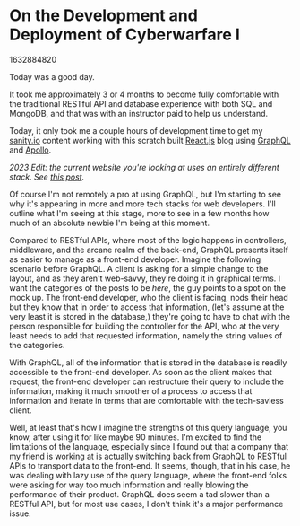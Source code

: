 # On the Development and Deployment of Cyberwarfare I

1632884820

Today was a good day.

It took me approximately 3 or 4 months to become fully comfortable with the traditional RESTful API and database experience with both SQL and MongoDB, and that was with an instructor paid to help us understand. 

Today, it only took me a couple hours of development time to get my [sanity.io](https://www.sanity.io/) content working with this scratch built [React.js](https://reactjs.org/) blog using [GraphQL](https://graphql.org/) and [Apollo](https://www.apollographql.com/). 

*2023 Edit: the current website you're looking at uses an entirely different stack. See [this post](https://www.kojinglick.com/using-github-as-cms).*

Of course I'm not remotely a pro at using GraphQL, but I'm starting to see why it's appearing in more and more tech stacks for web developers. I'll outline what I'm seeing at this stage, more to see in a few months how much of an absolute newbie I'm being at this moment. 

Compared to RESTful APIs, where most of the logic happens in controllers, middleware, and the arcane realm of the back-end, GraphQL presents itself as easier to manage as a front-end developer. Imagine the following scenario before GraphQL. A client is asking for a simple change to the layout, and as they aren't web-savvy, they're doing it in graphical terms. I want the categories of the posts to be *here*, the guy points to a spot on the mock up. The front-end developer, who the client is facing, nods their head but they know that in order to access that information, (let's assume at the very least it is stored in the database,) they're going to have to chat with the person responsible for building the controller for the API, who at the very least needs to add that requested information, namely the string values of the categories. 

With GraphQL, all of the information that is stored in the database is readily accessible to the front-end developer. As soon as the client makes that request, the front-end developer can restructure their query to include the information, making it much smoother of a process to access that information and iterate in terms that are comfortable with the tech-savless client. 

Well, at least that's how I imagine the strengths of this query language, you know, after using it for like maybe 90 minutes. I'm excited to find the limitations of the language, especially since I found out that a company that my friend is working at is actually switching back from GraphQL to RESTful APIs to transport data to the front-end. It seems, though, that in his case, he was dealing with lazy use of the query language, where the front-end folks were asking for way too much information and really blowing the performance of their product. GraphQL does seem a tad slower than a RESTful API, but for most use cases, I don't think it's a major performance issue.







